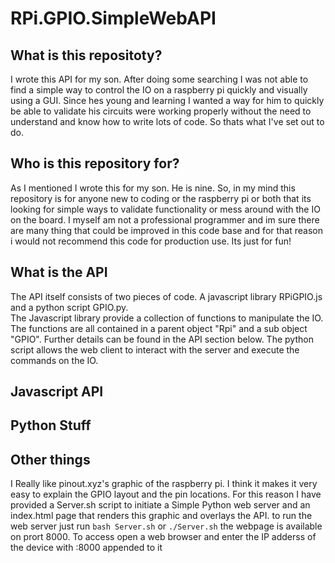 # RPi.GPIO.SimpleWebAPI
## What is this repositoty?
I wrote this API for my son.  After doing some searching I was not able to find a simple way to control the IO on a raspberry pi quickly and visually using a GUI.
Since hes young and learning I wanted a way for him to quickly be able to validate his circuits were working properly without the need to understand and know how to write lots of code.
So thats what I've set out to do.

## Who is this repository for?
As I mentioned I wrote this for my son.  He is nine.  So, in my mind this repository is for anyone new to coding or the raspberry pi or both that its looking for simple ways to validate functionality or mess around with the IO on the board.
I myself am not a professional programmer and im sure there are many thing that could be improved in this code base and for that reason i would not recommend this code for production use.  Its just for fun!

## What is the API
The API itself consists of two pieces of code.  A javascript library RPiGPIO.js and a python script GPIO.py.  
The Javascript library provide a collection of functions to manipulate the IO.  The functions are all contained in a parent object "Rpi" and a sub object "GPIO".  Further details can be found in the API section below.
The python script allows the web client to interact with the server and execute the commands on the IO.  

## Javascript API

## Python Stuff

## Other things
I Really like pinout.xyz's graphic of the raspberry pi.
I think it makes it very easy to explain the GPIO layout and the pin locations.  For this reason I have provided a Server.sh script to initiate a Simple Python web server and an index.html page that renders this graphic and overlays the API.
to run the web server just run `bash Server.sh` or `./Server.sh`
the webpage is available on prort 8000.  To access open a web browser and enter the IP adderss of the device with :8000 appended to it


